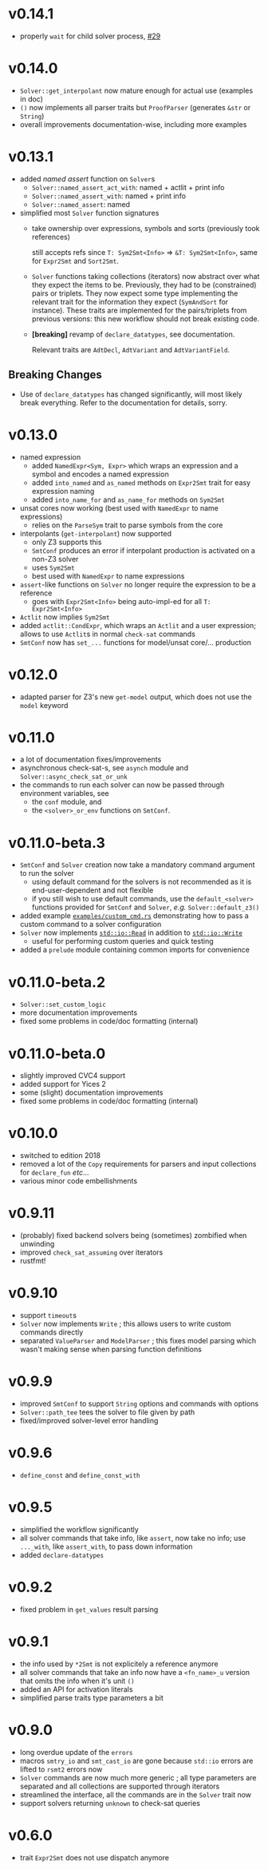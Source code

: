 # v0.14.1

- properly `wait` for child solver process, [#29](https://github.com/kino-mc/rsmt2/issues/29)

# v0.14.0

- `Solver::get_interpolant` now mature enough for actual use (examples in doc)
- `()` now implements all parser traits but `ProofParser` (generates `&str` or `String`)
- overall improvements documentation-wise, including more examples

# v0.13.1

- added *named assert* function on `Solver`s
    - `Solver::named_assert_act_with`: named + actlit + print info
    - `Solver::named_assert_with`: named + print info
    - `Solver::named_assert`: named
- simplified most `Solver` function signatures
    - take ownership over expressions, symbols and sorts (previously took references)

        still accepts refs since `T: Sym2Smt<Info>` ⇒ `&T: Sym2Smt<Info>`, same for `Expr2Smt` and
        `Sort2Smt`.
    - `Solver` functions taking collections (iterators) now abstract over what they expect the items
        to be. Previously, they had to be (constrained) pairs or triplets. They now expect some type
        implementing the relevant trait for the information they expect (`SymAndSort` for instance).
        These traits are implemented for the pairs/triplets from previous versions: this new
        workflow should not break existing code.
    - **[breaking]** revamp of `declare_datatypes`, see documentation.

        Relevant traits are `AdtDecl`, `AdtVariant` and `AdtVariantField`.

## Breaking Changes

- Use of `declare_datatypes` has changed significantly, will most likely break everything. Refer to
    the documentation for details, sorry.

# v0.13.0

- named expression
    - added `NamedExpr<Sym, Expr>` which wraps an expression and a symbol and encodes a named expression
    - added `into_named` and `as_named` methods on `Expr2Smt` trait for easy expression naming
    - added `into_name_for` and `as_name_for` methods on `Sym2Smt`
- unsat cores now working (best used with `NamedExpr` to name expressions)
    - relies on the `ParseSym` trait to parse symbols from the core
- interpolants (`get-interpolant`) now supported
    - only Z3 supports this
    - `SmtConf` produces an error if interpolant production is activated on a non-Z3 solver
    - uses `Sym2Smt`
    - best used with `NamedExpr` to name expressions
- `assert`-like functions on `Solver` no longer require the expression to be a reference
    - goes with `Expr2Smt<Info>` being auto-impl-ed for all `T: Expr2Smt<Info>`
- `Actlit` now implies `Sym2Smt`
- added `actlit::CondExpr`, which wraps an `Actlit` and a user expression; allows to use `Actlit`s
  in normal `check-sat` commands
- `SmtConf` now has `set_...` functions for model/unsat core/... production

# v0.12.0

- adapted parser for Z3's new `get-model` output, which does not use the `model` keyword

# v0.11.0

- a lot of documentation fixes/improvements
- asynchronous check-sat-s, see `asynch` module and `Solver::async_check_sat_or_unk`
- the commands to run each solver can now be passed through environment variables, see
    - the `conf` module, and
    - the `<solver>_or_env` functions on `SmtConf`.

# v0.11.0-beta.3

- `SmtConf` and `Solver` creation now take a mandatory command argument to run the solver
    - using default command for the solvers is not recommended as it is end-user-dependent and not
      flexible
    - if you still wish to use default commands, use the `default_<solver>` functions provided for
      `SmtConf` and `Solver`, *e.g.* `Solver::default_z3()`
- added example [`examples/custom_cmd.rs`][custom cmd example] demonstrating how to pass a custom
    command to a solver configuration
- `Solver` now implements [`std::io::Read`][std read] in addition to [`std::io::Write`][std write]
    - useful for performing custom queries and quick testing
- added a `prelude` module containing common imports for convenience

[custom cmd example]: ./examples/custom_cmd.rs (Custom command example)
[std read]: https://doc.rust-lang.org/std/io/trait.Read.html (Read trait on Rust std)
[std write]: https://doc.rust-lang.org/std/io/trait.Write.html (Write trait on Rust std)

# v0.11.0-beta.2

- `Solver::set_custom_logic`
- more documentation improvements
- fixed some problems in code/doc formatting (internal)

# v0.11.0-beta.0

- slightly improved CVC4 support
- added support for Yices 2
- some (slight) documentation improvements
- fixed some problems in code/doc formatting (internal)

# v0.10.0

- switched to edition 2018
- removed a lot of the `Copy` requirements for parsers and input collections
  for `declare_fun` *etc*...
- various minor code embellishments

# v0.9.11

- (probably) fixed backend solvers being (sometimes) zombified when unwinding
- improved `check_sat_assuming` over iterators
- rustfmt!

# v0.9.10

- support `timeout`s
- `Solver` now implements `Write` ; this allows users to write custom commands
  directly
- separated `ValueParser` and `ModelParser` ; this fixes model parsing which
  wasn't making sense when parsing function definitions

# v0.9.9

- improved `SmtConf` to support `String` options and commands with options
- `Solver::path_tee` tees the solver to file given by path
- fixed/improved solver-level error handling

# v0.9.6

- `define_const` and `define_const_with`

# v0.9.5

- simplified the workflow significantly
- all solver commands that take info, like `assert`, now take no info; use
  `..._with`, like `assert_with`, to pass down information
- added `declare-datatypes`

# v0.9.2

- fixed problem in `get_values` result parsing

# v0.9.1

- the info used by `*2Smt` is not explicitely a reference anymore
- all solver commands that take an info now have a `<fn_name>_u` version that
  omits the info when it's unit `()`
- added an API for activation literals
- simplified parse traits type parameters a bit

# v0.9.0

- long overdue update of the `errors`
- macros `smtry_io` and `smt_cast_io` are gone because `std::io` errors are
  lifted to `rsmt2` errors now
- `Solver` commands are now much more generic ; all type parameters are
  separated and all collections are supported through iterators
- streamlined the interface, all the commands are in the `Solver` trait now
- support solvers returning `unknown` to check-sat queries

# v0.6.0

- trait `Expr2Smt` does not use dispatch anymore